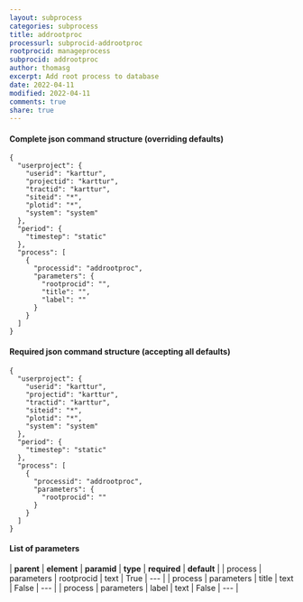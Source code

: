```yaml
---
layout: subprocess
categories: subprocess
title: addrootproc
processurl: subprocid-addrootproc
rootprocid: manageprocess
subprocid: addrootproc
author: thomasg
excerpt: Add root process to database
date: 2022-04-11
modified: 2022-04-11
comments: true
share: true
---
```


#### Complete json command structure (overriding defaults)
```
{
  "userproject": {
    "userid": "karttur",
    "projectid": "karttur",
    "tractid": "karttur",
    "siteid": "*",
    "plotid": "*",
    "system": "system"
  },
  "period": {
    "timestep": "static"
  },
  "process": [
    {
      "processid": "addrootproc",
      "parameters": {
        "rootprocid": "",
        "title": "",
        "label": ""
      }
    }
  ]
}
```
#### Required json command structure (accepting all defaults)
```
{
  "userproject": {
    "userid": "karttur",
    "projectid": "karttur",
    "tractid": "karttur",
    "siteid": "*",
    "plotid": "*",
    "system": "system"
  },
  "period": {
    "timestep": "static"
  },
  "process": [
    {
      "processid": "addrootproc",
      "parameters": {
        "rootprocid": ""
      }
    }
  ]
}
```
#### List of parameters

| **parent** | **element** | **paramid** | **type** | **required** | **default** |
| process | parameters | rootprocid | text | True | --- |
| process | parameters | title | text | False | --- |
| process | parameters | label | text | False | --- |
